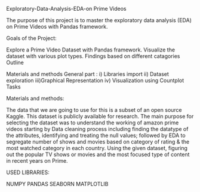 Exploratory-Data-Analysis-EDA-on Prime Videos

The purpose of this project is to master the exploratory data analysis (EDA) on Prime Videos with Pandas framework.

Goals of the Project:

Explore a Prime Video Dataset with Pandas framework.
Visualize the dataset with various plot types.
Findings based on different catagories
Outline

Materials and methods
General part : i) Libraries import ii) Dataset exploration iii)Graphical Representation iv) Visualization using Countplot
Tasks

Materials and methods:

The data that we are going to use for this is a subset of an open source Kaggle.
This dataset is publicly available for research. 
The main purpose for selecting the dataset was to understand the working of amazon prime videos starting by Data cleaning process including  finding the datatype of the attributes, identifying and treating the null values;
followed by EDA to segregate number of shows and movies based on category of rating & the most watched category in each country.
Using the given dataset, figuring out the popular TV shows or movies and the most focused type of content in recent years on Prime.

USED LIBRARIES:

NUMPY
PANDAS
SEABORN
MATPLOTLIB
